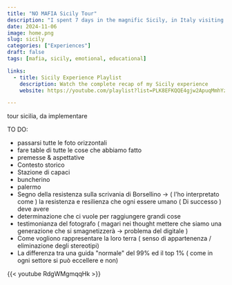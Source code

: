 ```yaml
---
title: "NO MAFIA Sicily Tour"
description: "I spent 7 days in the magnific Sicily, in Italy visiting the most important places and meeting testimonials of the mafia period"
date: 2024-11-06
image: home.png
slug: sicily
categories: ["Experiences"]
draft: false
tags: [mafia, sicily, emotional, educational]

links:
  - title: Sicily Experience Playlist
    description: Watch the complete recap of my Sicily experience
    website: https://youtube.com/playlist?list=PLK8EFKQQE4gjw2ApuqMmhYzErl2te8iQn&feature=shared

---
```


tour sicilia, da implementare

TO DO:
- passarsi tutte le foto orizzontali
- fare table di tutte le cose che abbiamo fatto
- premesse & aspettative
- Contesto storico
- Stazione di capaci
- buncherino
- palermo
- Segno della resistenza sulla scrivania di Borsellino -> ( l'ho interpretato come ) la resistenza e resilienza che ogni essere umano ( Di successo ) deve avere
- determinazione che ci vuole per raggiungere grandi cose
- testimonianza del fotografo ( magari nei thought  mettere che siamo una generazione che si smagnetizzerà -> problema del digitale )
- Come vogliono rappresentare la loro terra ( senso di appartenenza / eliminazione degli stereotipi)
- La differenza tra una guida "normale" del 99% ed il top 1% ( come in ogni settore si può eccellere e non)


{{< youtube RdgWMgmqqHk >}}